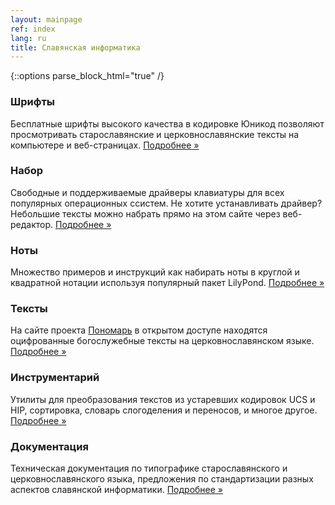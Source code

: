```yaml
---
layout: mainpage
ref: index
lang: ru
title: Славянская информатика
---
```

{::options parse_block_html="true" /}

<div class="row"><div class="col-md-4">

### Шрифты

Бесплатные шрифты высокого качества в кодировке Юникод позволяют просмотривать старославянские и 
церковнославянские тексты на компьютере и веб-страницах.
[Подробнее »](/ru/fonts.html)

</div><div class="col-md-4">

### Набор

Свободные и поддерживаемые драйверы клавиатуры для всех популярных операционных ссистем. 
Не хотите устанавливать драйвер? Небольшие тексты можно набрать прямо на этом сайте через веб-редактор.
[Подробнее »](/ru/keyboard.html)

</div><div class="col-md-4">
    
### Ноты

Множество примеров и инструкций как набирать ноты в круглой и квадратной нотации используя популярный пакет LilyPond.
[Подробнее »](/ru/music.html)

</div></div>
<div class="row"><div class="col-md-4">

### Тексты

На сайте проекта [Пономарь](http://www.ponomar.net) в открытом доступе находятся
оцифрованные богослужебные тексты на церковнославянском языке.
[Подробнее »](http://www.ponomar.net/cgi-bin/maktabah.cgi)

</div><div class="col-md-4">

### Инструментарий

Утилиты для преобразования текстов из устаревших кодировок UCS и HIP, сортировка, словарь слогоделения и
переносов, и многое другое.
[Подробнее »](/ru/tools.html)

</div><div class="col-md-4">

### Документация

Техническая документация по типографике старославянского и церковнославянского языка, предложения по
стандартизации разных аспектов славянской информатики.
[Подробнее »](/ru/dox.html)

</div></div>
